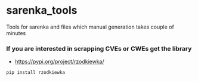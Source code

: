# sarenka_tools
Tools for sarenka and files which manual generation takes couple of minutes

### If you are interested in scrapping CVEs or CWEs get the library
- https://pypi.org/project/rzodkiewka/
```sh
pip install rzodkiewka
```
